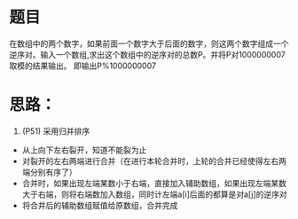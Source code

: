 # 题目
在数组中的两个数字，如果前面一个数字大于后面的数字，则这两个数字组成一个逆序对。输入一个数组,求出这个数组中的逆序对的总数P。并将P对1000000007取模的结果输出。 即输出P%1000000007
# 思路：
1. (P51)
采用归并排序
- 从上向下左右裂开，知道不能裂为止
- 对裂开的左右两端进行合并（在进行本轮合并时，上轮的合并已经使得左右两端分别有序了）
- 合并时，如果出现左端某数小于右端，直接加入辅助数组，如果出现左端某数大于右端，则将右端数加入数组，同时计左端a[i]后面的都算是对a[j]的逆序对
- 将合并后的辅助数组赋值给原数组，合并完成